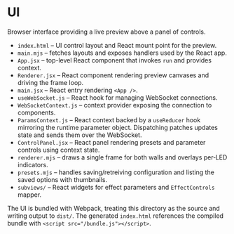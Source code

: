 # UI

Browser interface providing a live preview above a panel of controls.


- `index.html` – UI control layout and React mount point for the preview.
- `main.mjs` – fetches layouts and exposes handlers used by the React app.
- `App.jsx` – top-level React component that invokes `run` and provides context.
- `Renderer.jsx` – React component rendering preview canvases and driving the frame loop.
- `main.jsx` – React entry rendering `<App />`.
- `useWebSocket.js` – React hook for managing WebSocket connections.
- `WebSocketContext.js` – context provider exposing the connection to components.
- `ParamsContext.js` – React context backed by a `useReducer` hook mirroring the runtime parameter object. Dispatching patches updates state and sends them over the WebSocket.
- `ControlPanel.jsx` – React panel rendering presets and parameter controls using context state.
- `renderer.mjs` – draws a single frame for both walls and overlays per‑LED indicators.
- `presets.mjs` – handles saving/retreiving configuration and listing the saved options with thumbnails.
- `subviews/` – React widgets for effect parameters and `EffectControls` mapper.

The UI is bundled with Webpack, treating this directory as the source and writing output to `dist/`.
The generated `index.html` references the compiled bundle with `<script src="/bundle.js"></script>`.
